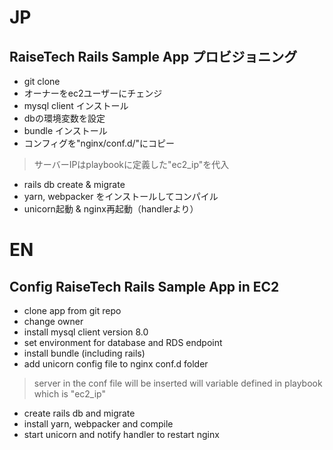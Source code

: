 # JP
## RaiseTech Rails Sample App プロビジョニング
- git clone
- オーナーをec2ユーザーにチェンジ
- mysql client インストール
- dbの環境変数を設定
- bundle インストール
- コンフィグを"nginx/conf.d/"にコピー
> サーバーIPはplaybookに定義した"ec2_ip"を代入
- rails db create & migrate
- yarn, webpacker をインストールしてコンパイル
- unicorn起動 & nginx再起動（handlerより）


# EN
## Config RaiseTech Rails Sample App in EC2
- clone app from git repo
- change owner
- install mysql client version 8.0 
- set environment for database and RDS endpoint
- install bundle (including rails)
- add unicorn config file to nginx conf.d folder
> server in the conf file will be inserted will variable defined in playbook which is "ec2_ip"
- create rails db and migrate
- install yarn, webpacker and compile
- start unicorn and notify handler to restart nginx
